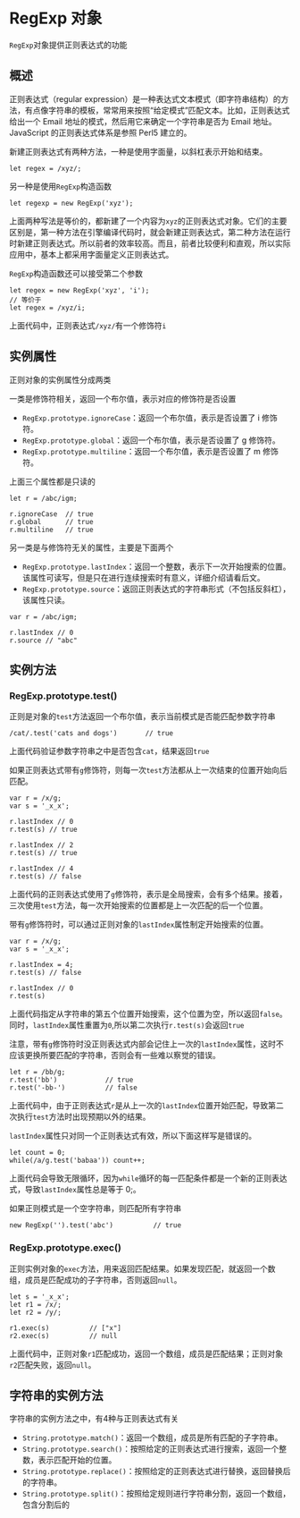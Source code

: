 # RegExp 对象

`RegExp`对象提供正则表达式的功能

## 概述

正则表达式（regular expression）是一种表达式文本模式（即字符串结构）的方法，有点像字符串的模板，常常用来按照“给定模式”匹配文本。比如，正则表达式给出一个 Email 地址的模式，然后用它来确定一个字符串是否为 Email 地址。JavaScript 的正则表达式体系是参照 Perl5 建立的。

新建正则表达式有两种方法，一种是使用字面量，以斜杠表示开始和结束。

```
let regex = /xyz/;
```

另一种是使用`RegExp`构造函数

```
let regexp = new RegExp('xyz');
```

上面两种写法是等价的，都新建了一个内容为`xyz`的正则表达式对象。它们的主要区别是，第一种方法在引擎编译代码时，就会新建正则表达式，第二种方法在运行时新建正则表达式。所以前者的效率较高。而且，前者比较便利和直观，所以实际应用中，基本上都采用字面量定义正则表达式。

`RegExp`构造函数还可以接受第二个参数

```
let regex = new RegExp('xyz', 'i');
// 等价于
let regex = /xyz/i;
```

上面代码中，正则表达式`/xyz/`有一个修饰符`i`

## 实例属性

正则对象的实例属性分成两类

一类是修饰符相关，返回一个布尔值，表示对应的修饰符是否设置

- `RegExp.prototype.ignoreCase`：返回一个布尔值，表示是否设置了 i 修饰符。
- `RegExp.prototype.global`：返回一个布尔值，表示是否设置了 g 修饰符。
- `RegExp.prototype.multiline`：返回一个布尔值，表示是否设置了 m 修饰符。

上面三个属性都是只读的

```
let r = /abc/igm;

r.ignoreCase  // true
r.global      // true
r.multiline   // true
```

另一类是与修饰符无关的属性，主要是下面两个

- `RegExp.prototype.lastIndex`：返回一个整数，表示下一次开始搜索的位置。该属性可读写，但是只在进行连续搜索时有意义，详细介绍请看后文。
- `RegExp.prototype.source`：返回正则表达式的字符串形式（不包括反斜杠），该属性只读。

```
var r = /abc/igm;

r.lastIndex // 0
r.source // "abc"
```

## 实例方法

### RegExp.prototype.test()

正则是对象的`test`方法返回一个布尔值，表示当前模式是否能匹配参数字符串

```
/cat/.test('cats and dogs')       // true
```

上面代码验证参数字符串之中是否包含`cat`，结果返回`true`

如果正则表达式带有`g`修饰符，则每一次`test`方法都从上一次结束的位置开始向后匹配。

```
var r = /x/g;
var s = '_x_x';

r.lastIndex // 0
r.test(s) // true

r.lastIndex // 2
r.test(s) // true

r.lastIndex // 4
r.test(s) // false
```

上面代码的正则表达式使用了`g`修饰符，表示是全局搜索，会有多个结果。接着，三次使用`test`方法，每一次开始搜索的位置都是上一次匹配的后一个位置。

带有`g`修饰符时，可以通过正则对象的`lastIndex`属性制定开始搜索的位置。

```
var r = /x/g;
var s = '_x_x';

r.lastIndex = 4;
r.test(s) // false

r.lastIndex // 0
r.test(s)
```

上面代码指定从字符串的第五个位置开始搜索，这个位置为空，所以返回`false`。同时，`lastIndex`属性重置为`0`,所以第二次执行`r.test(s)`会返回`true`

注意，带有`g`修饰符时没正则表达式内部会记住上一次的`lastIndex`属性，这时不应该更换所要匹配的字符串，否则会有一些难以察觉的错误。

```
let r = /bb/g;
r.test('bb')            // true
r.test('-bb-')          // false
```

上面代码中，由于正则表达式`r`是从上一次的`lastIndex`位置开始匹配，导致第二次执行`test`方法时出现预期以外的结果。

`lastIndex`属性只对同一个正则表达式有效，所以下面这样写是错误的。

```
let count = 0;
while(/a/g.test('babaa')) count++;
```

上面代码会导致无限循环，因为`while`循环的每一匹配条件都是一个新的正则表达式，导致`lastIndex`属性总是等于 0;。

如果正则模式是一个空字符串，则匹配所有字符串

```
new RegExp('').test('abc')          // true
```

### RegExp.prototype.exec()

正则实例对象的`exec`方法，用来返回匹配结果。如果发现匹配，就返回一个数组，成员是匹配成功的子字符串，否则返回`null`。

```
let s = '_x_x';
let r1 = /x/;
let r2 = /y/;

r1.exec(s)          // ["x"]
r2.exec(s)          // null
```

上面代码中，正则对象`r1`匹配成功，返回一个数组，成员是匹配结果；正则对象`r2`匹配失败，返回`null`。

## 字符串的实例方法
字符串的实例方法之中，有4种与正则表达式有关
- `String.prototype.match()`：返回一个数组，成员是所有匹配的子字符串。
- `String.prototype.search()`：按照给定的正则表达式进行搜索，返回一个整数，表示匹配开始的位置。
- `String.prototype.replace()`：按照给定的正则表达式进行替换，返回替换后的字符串。
- `String.prototype.split()`：按照给定规则进行字符串分割，返回一个数组，包含分割后的